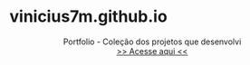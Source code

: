 # vinicius7m.github.io
<center>
Portfolio - Coleção dos projetos que desenvolvi <br>
<a href="https://vinicius7m.github.io/"> >> Acesse aqui <<</a>
</center>
